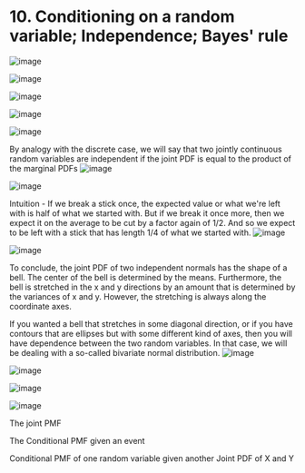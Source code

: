 # 10. Conditioning on a random variable; Independence; Bayes' rule

![image](../../../media/Intro-Syllabus_10.-Conditioning-on-a-random-variable;-Independence;-Bayes'-rule-image1.jpg)

![image](../../../media/Intro-Syllabus_10.-Conditioning-on-a-random-variable;-Independence;-Bayes'-rule-image2.jpg)

![image](../../../media/Intro-Syllabus_10.-Conditioning-on-a-random-variable;-Independence;-Bayes'-rule-image3.jpg)

![image](../../../media/Intro-Syllabus_10.-Conditioning-on-a-random-variable;-Independence;-Bayes'-rule-image4.jpg)

![image](../../../media/Intro-Syllabus_10.-Conditioning-on-a-random-variable;-Independence;-Bayes'-rule-image5.jpg)

By analogy with the discrete case, we will say that two jointly continuous random variables are independent if the joint PDF is equal to the product of the marginal PDFs
![image](../../../media/Intro-Syllabus_10.-Conditioning-on-a-random-variable;-Independence;-Bayes'-rule-image6.jpg)

![image](../../../media/Intro-Syllabus_10.-Conditioning-on-a-random-variable;-Independence;-Bayes'-rule-image7.jpg)

Intuition - If we break a stick once, the expected value or what we're left with is half of what we started with. But if we break it once more, then we expect it on the average to be cut by a factor again of 1/2. And so we expect to be left with a stick that has length 1/4 of what we started with.
![image](../../../media/Intro-Syllabus_10.-Conditioning-on-a-random-variable;-Independence;-Bayes'-rule-image8.jpg)

![image](../../../media/Intro-Syllabus_10.-Conditioning-on-a-random-variable;-Independence;-Bayes'-rule-image9.jpg)

To conclude, the joint PDF of two independent normals has the shape of a bell. The center of the bell is determined by the means. Furthermore, the bell is stretched in the x and y directions by an amount that is determined by the variances of x and y. However, the stretching is always along the coordinate axes.

If you wanted a bell that stretches in some diagonal direction, or if you have contours that are ellipses but with some different kind of axes, then you will have dependence between the two random variables. In that case, we will be dealing with a so-called bivariate normal distribution.
![image](../../../media/Intro-Syllabus_10.-Conditioning-on-a-random-variable;-Independence;-Bayes'-rule-image10.jpg)

![image](../../../media/Intro-Syllabus_10.-Conditioning-on-a-random-variable;-Independence;-Bayes'-rule-image11.jpg)

![image](../../../media/Intro-Syllabus_10.-Conditioning-on-a-random-variable;-Independence;-Bayes'-rule-image12.jpg)

![image](../../../media/Intro-Syllabus_10.-Conditioning-on-a-random-variable;-Independence;-Bayes'-rule-image13.jpg)

The joint PMF

The Conditional PMF given an event

Conditional PMF of one random variable given another
Joint PDF of X and Y
